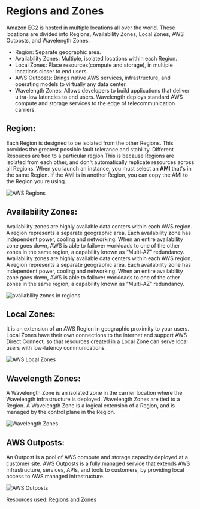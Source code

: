 # Regions and Zones
  Amazon EC2 is hosted in multiple locations all over the world. These locations are divided into Regions, Availability Zones, Local Zones, AWS Outposts, and Wavelength Zones.
  - Region: Separate geographic area.
  - Availability Zones: Multiple, isolated locations within each Region.
  - Local Zones: Place resources(compute and storage), in multiple locations closer to end users.
  - AWS Outposts: Brings native AWS services, infrastructure, and operating models to virtually any data center.
  - Wavelength Zones: Allows developers to build applications that deliver ultra-low latencies to end users. Wavelength deploys standard AWS compute and storage services to the edge of telecommunication carriers.

## Region:
  Each Region is designed to be isolated from the other Regions. This provides the greatest possible fault tolerance and stability. Different Resouces are tied to a particular region
  This is because Regions are isolated from each other, and don't automatically replicate resources across all Regions.
  When you launch an instance, you must select an **AMI** that's in the same Region. If the AMI is in another Region, you can copy the AMI to the Region you're using.
  
  ![AWS Regions](https://l3snh1odsii3hndbd2rovotm-wpengine.netdna-ssl.com/wp-content/uploads/2017/09/aws_regions_map-1024x580.png)

## Availability Zones:
  Availability zones are highly available data centers within each AWS region. A region represents a separate geographic area. Each availability zone has independent power, cooling and networking. 
  When an entire availability zone goes down, AWS is able to failover workloads to one of the other zones in the same region, a capability known as “Multi-AZ” redundancy.
  Availability zones are highly available data centers within each AWS region. A region represents a separate geographic area. Each availability zone has independent power, cooling and networking. 
  When an entire availability zone goes down, AWS is able to failover workloads to one of the other zones in the same region, a capability known as “Multi-AZ” redundancy.
  
  ![availability zones in regions](https://cloud.netapp.com/hs-fs/hubfs/aws_regions-1.png?width=505&name=aws_regions-1.png)
  
## Local Zones:
   It is an extension of an AWS Region in geographic proximity to your users. Local Zones have their own connections to the internet and support AWS Direct Connect, so that resources created in a Local Zone can serve local users with low-latency communications.
  
  ![AWS Local Zones](https://docs.aws.amazon.com/AWSEC2/latest/UserGuide/images/region-with-lzs.png)
   
## Wavelength Zones:
   A Wavelength Zone is an isolated zone in the carrier location where the Wavelength infrastructure is deployed. Wavelength Zones are tied to a Region. A Wavelength Zone is a logical extension of a Region, and is managed by the control plane in the Region.
  
  ![Wavelength Zones](https://docs.aws.amazon.com/AWSEC2/latest/UserGuide/images/region-with-wavelength-zones.png)
   
## AWS Outposts:
   An Outpost is a pool of AWS compute and storage capacity deployed at a customer site. AWS Outposts is a fully managed service that extends AWS infrastructure, services, APIs, and tools to customers, by providing local access to AWS managed infrastructure.
  
  ![AWS Outposts](https://docs.aws.amazon.com/AWSEC2/latest/UserGuide/images/region-with-outpost.png)
   
   Resources used: [Regions and Zones](https://docs.aws.amazon.com/AWSEC2/latest/UserGuide/using-regions-availability-zones.html)
